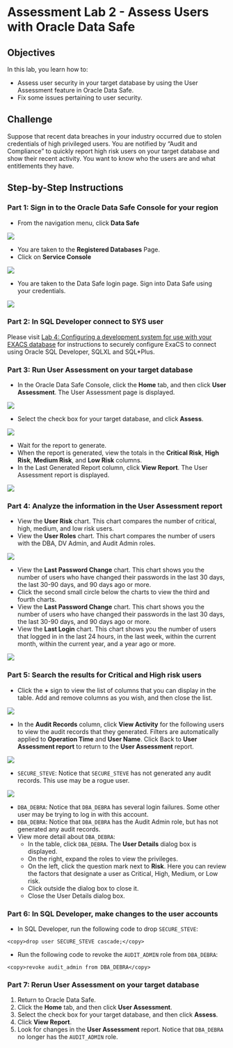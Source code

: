# Assessment Lab 2 - Assess Users with Oracle Data Safe

## Objectives
In this lab, you learn how to:
- Assess user security in your target database by using the User Assessment feature in Oracle Data Safe.
- Fix some issues pertaining to user security.

## Challenge
Suppose that recent data breaches in your industry occurred due to stolen credentials of high privileged users. You are notified by “Audit and Compliance” to quickly report high risk users on your target database and show their recent activity. You want to know who the users are and what entitlements they have.

## Step-by-Step Instructions

### Part 1: Sign in to the Oracle Data Safe Console for your region

- From the navigation menu, click **Data Safe**

![](./images/dbsec/datasafe/login/navigation.png " ")

- You are taken to the **Registered Databases** Page.
- Click on **Service Console**

![](./images/dbsec/datasafe/login/service-console.png " ")

- You are taken to the Data Safe login page. Sign into Data Safe using your credentials.

![](./images/dbsec/datasafe/login/sign-in.png " ")

### Part 2: In SQL Developer connect to SYS user
Please visit [Lab 4: Configuring a development system for use with your EXACS database](ConfigureDevClient.md) for instructions to securely configure ExaCS to connect using Oracle SQL Developer, SQLXL and SQL*Plus.

### Part 3: Run User Assessment on your target database
- In the Oracle Data Safe Console, click the **Home** tab, and then click **User Assessment**. The User Assessment page is displayed.

![](./images/dbsec/datasafe/assessment/user-assessment-nav.png " ")

- Select the check box for your target database, and click **Assess**.

![](./images/dbsec/datasafe/assessment/target.png " ")

- Wait for the report to generate.
- When the report is generated, view the totals in the **Critical Risk**, **High Risk**, **Medium Risk**, and **Low Risk** columns.
- In the Last Generated Report column, click **View Report**. The User Assessment report is displayed.

![](./images/dbsec/datasafe/assessment/target2.png " ")

### Part 4: Analyze the information in the User Assessment report
- View the **User Risk** chart. This chart compares the number of critical, high, medium, and low risk users.
- View the **User Roles** chart. This chart compares the number of users with the DBA, DV Admin, and Audit Admin roles.

![](./images/dbsec/datasafe/assessment/user-risk.png " ")
- View the **Last Password Change** chart. This chart shows you the number of users who have changed their passwords in the last 30 days, the last 30-90 days, and 90 days ago or more.
- Click the second small circle below the charts to view the third and fourth charts.
- View the **Last Password Change** chart. This chart shows you the number of users who have changed their passwords in the last 30 days, the last 30-90 days, and 90 days ago or more.
- View the **Last Login** chart. This chart shows you the number of users that logged in in the last 24 hours, in the last week, within the current month, within the current year, and a year ago or more.

![](./images/dbsec/datasafe/assessment/last-password.png " ")

### Part 5: Search the results for Critical and High risk users
- Click the **+** sign to view the list of columns that you can display in the table. Add and remove columns as you wish, and then close the list.

![](./images/dbsec/datasafe/assessment/add-sign.png " ")

- In the **Audit Records** column, click **View Activity** for the following users to view the audit records that they generated. Filters are automatically applied to **Operation Time** and **User Name**. Click Back to **User Assessment report** to return to the **User Assessment** report.

![](./images/dbsec/datasafe/assessment/view-activity.png " ")

- `SECURE_STEVE`: Notice that `SECURE_STEVE` has not generated any audit records. This use may be a rogue user.

![](./images/dbsec/datasafe/assessment/secure-steve.png " ")

- `DBA_DEBRA`: Notice that `DBA_DEBRA` has several login failures. Some other user may be trying to log in with this account.
- `DBA_DEBRA`: Notice that `DBA_DEBRA` has the Audit Admin role, but has not generated any audit records.
- View more detail about `DBA_DEBRA`:
  - In the table, click `DBA_DEBRA`. The **User Details** dialog box is displayed.
  - On the right, expand the roles to view the privileges.
  - On the left, click the question mark next to **Risk**. Here you can review the factors that designate a user as Critical, High, Medium, or Low risk.
  - Click outside the dialog box to close it.
  - Close the User Details dialog box.

### Part 6: In SQL Developer, make changes to the user accounts

- In SQL Developer, run the following code to drop `SECURE_STEVE`:

```
<copy>drop user SECURE_STEVE cascade;</copy>
```
- Run the following code to revoke the `AUDIT_ADMIN` role from `DBA_DEBRA`:

```
<copy>revoke audit_admin from DBA_DEBRA</copy>
```
### Part 7: Rerun User Assessment on your target database
1. Return to Oracle Data Safe.
2. Click the **Home** tab, and then click **User Assessment**.
3. Select the check box for your target database, and then click **Assess**.
4. Click **View Report**.
5. Look for changes in the **User Assessment** report. Notice that `DBA_DEBRA` no longer has the `AUDIT_ADMIN` role.


